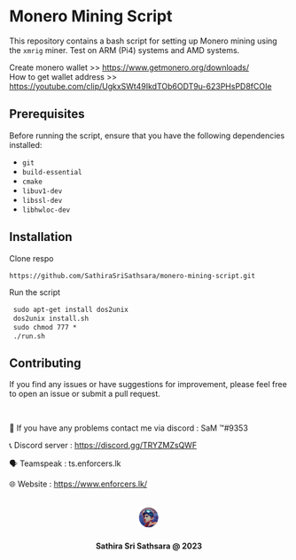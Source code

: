 # Monero Mining Script

This repository contains a bash script for setting up Monero mining using the `xmrig` miner. Test on ARM (Pi4) systems and AMD systems.

Create monero wallet >> https://www.getmonero.org/downloads/ <br>
How to get wallet address >> https://youtube.com/clip/UgkxSWt49IkdTOb6ODT9u-623PHsPD8fCOIe

## Prerequisites

Before running the script, ensure that you have the following dependencies installed:

- `git`
- `build-essential`
- `cmake`
- `libuv1-dev`
- `libssl-dev`
- `libhwloc-dev`

## Installation

Clone respo

```shell
https://github.com/SathiraSriSathsara/monero-mining-script.git
```

Run the script

```shell
 sudo apt-get install dos2unix
 dos2unix install.sh
 sudo chmod 777 *
 ./run.sh
```


## Contributing

If you find any issues or have suggestions for improvement, please feel free to open an issue or submit a pull request.


<br>

💬 If you have any problems contact me via discord : SaM ™#9353

📞 Discord server : https://discord.gg/TRYZMZsQWF

🗣️ Teamspeak : ts.enforcers.lk

🌐 Website : https://www.enforcers.lk/

<br>

<div align="center">
	<img src="https://github.com/SathiraSriSathsara/SathiraSriSathsara/blob/main/icon.png" width="40">
	<h4>Sathira Sri Sathsara @ 2023</h4>
</div>	
